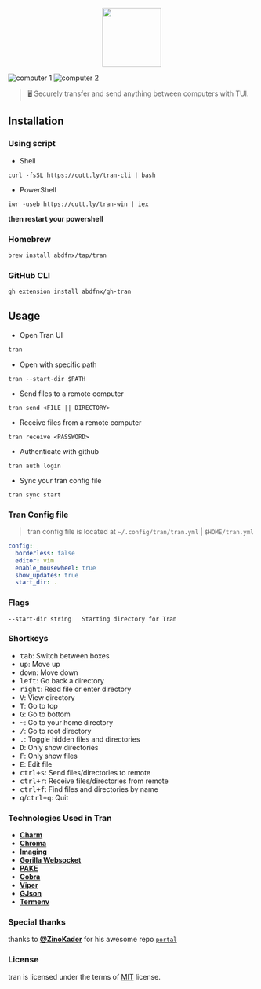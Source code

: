 <p align="center">
  <img src="https://raw.githubusercontent.com/abdfnx/tran/main/.github/assets/logo.svg" height="120px" />
</p>

![computer 1](https://user-images.githubusercontent.com/64256993/152999023-fbbe04aa-a4b5-449c-b589-27e1169cf851.gif)
![computer 2](https://user-images.githubusercontent.com/64256993/153002664-9c3db89e-5c71-4555-afa0-3866e37f5339.gif)

> 🖥️ Securely transfer and send anything between computers with TUI.

## Installation

### Using script

* Shell

```
curl -fsSL https://cutt.ly/tran-cli | bash
```

* PowerShell

```
iwr -useb https://cutt.ly/tran-win | iex
```

**then restart your powershell**

### Homebrew

```bash
brew install abdfnx/tap/tran
```

### GitHub CLI

```bash
gh extension install abdfnx/gh-tran
```

## Usage

* Open Tran UI

```bash
tran
```

* Open with specific path

```
tran --start-dir $PATH
```

* Send files to a remote computer

```
tran send <FILE || DIRECTORY>
```

* Receive files from a remote computer

```
tran receive <PASSWORD>
```

* Authenticate with github

```
tran auth login
```

* Sync your tran config file

```
tran sync start
```

### Tran Config file

> tran config file is located at `~/.config/tran/tran.yml` | `$HOME/tran.yml`

```yml
config:
  borderless: false
  editor: vim
  enable_mousewheel: true
  show_updates: true
  start_dir: .
```

### Flags

```
--start-dir string   Starting directory for Tran
```

### Shortkeys

* <kbd>tab</kbd>: Switch between boxes
* <kbd>up</kbd>: Move up
* <kbd>down</kbd>: Move down
* <kbd>left</kbd>: Go back a directory
* <kbd>right</kbd>: Read file or enter directory
* <kbd>V</kbd>: View directory
* <kbd>T</kbd>: Go to top
* <kbd>G</kbd>: Go to bottom
* <kbd>~</kbd>: Go to your home directory
* <kbd>/</kbd>: Go to root directory
* <kbd>.</kbd>: Toggle hidden files and directories
* <kbd>D</kbd>: Only show directories
* <kbd>F</kbd>: Only show files
* <kbd>E</kbd>: Edit file
* <kbd>ctrl+s</kbd>: Send files/directories to remote
* <kbd>ctrl+r</kbd>: Receive files/directories from remote
* <kbd>ctrl+f</kbd>: Find files and directories by name
* <kbd>q</kbd>/<kbd>ctrl+q</kbd>: Quit

### Technologies Used in Tran

- [**Charm**](https://charm.sh)
- [**Chroma**](https://github.com/alecthomas/chroma)
- [**Imaging**](https://github.com/disintegration/imaging)
- [**Gorilla Websocket**](https://github.com/gorilla/websocket)
- [**PAKE**](https://github.com/schollz/pake)
- [**Cobra**](https://github.com/spf13/cobra)
- [**Viper**](https://github.com/spf13/viper)
- [**GJson**](https://github.com/tidwall/gjson)
- [**Termenv**](https://github.com/muesli/termenv)

### Special thanks

thanks to [**@ZinoKader**](https://github.com/ZinoKader) for his awesome repo [`portal`](https://github.com/ZinoKader/portal)

### License

tran is licensed under the terms of [MIT](https://github.com/abdfnx/tran/blob/main/LICENSE) license.
